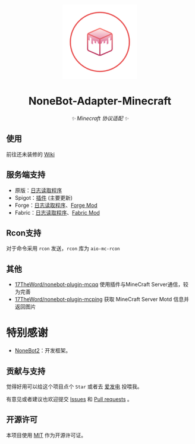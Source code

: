 <p align="center">
  <img src="https://raw.githubusercontent.com/17TheWord/nonebot-adapter-minecraft/main/assets/logo.png" width="200" height="200" alt="nonebot-adapter-minecraft">
</p>

<div align="center">

# NoneBot-Adapter-Minecraft

_✨ Minecraft 协议适配 ✨_

</div>

## 使用

前往还未装修的 [Wiki](https://github.com/17TheWord/nonebot-adapter-spigot/wiki)

## 服务端支持

- 原版：[日志读取程序](https://github.com/17TheWord/nonebot-plugin-mcqq)
- Spigot：[插件](https://github.com/17TheWord/MC_QQ_Spigot) (主要更新)
- Forge：[日志读取程序](https://github.com/17TheWord/nonebot-plugin-mcqq)、[Forge Mod](https://github.com/17TheWord/MC_QQ_Forge)
- Fabric：[日志读取程序](https://github.com/17TheWord/nonebot-plugin-mcqq)、[Fabric Mod](https://github.com/17TheWord/MC_QQ_Fabric)

## Rcon支持

对于命令采用 `rcon` 发送，`rcon` 库为 `aio-mc-rcon`

## 其他

- [17TheWord/nonebot-plugin-mcqq](https://github.com/17TheWord/nonebot-plugin-mcqq) 使用插件与MineCraft Server通信，较为完善
- [17TheWord/nonebot-plugin-mcping](https://github.com/17TheWord/nonebot-plugin-mcqq) 获取 MineCraft Server Motd 信息并返回图片

# 特别感谢

- [NoneBot2](https://github.com/nonebot/nonebot2)：开发框架。

## 贡献与支持

觉得好用可以给这个项目点个 `Star` 或者去 [爱发电](https://afdian.net/a/17TheWord) 投喂我。

有意见或者建议也欢迎提交 [Issues](https://github.com/17TheWord/nonebot-adapter-minecraft/issues)
和 [Pull requests](https://github.com/17TheWord/nonebot-adapter-minecraft/pulls) 。

## 开源许可

本项目使用 [MIT](./LICENSE) 作为开源许可证。

